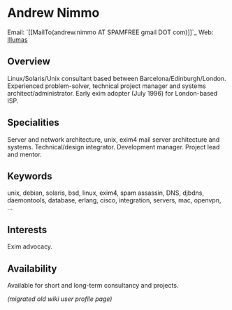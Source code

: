 Andrew Nimmo
============

Email: \`[[MailTo(andrew.nimmo AT SPAMFREE gmail DOT com)]]\`\_ Web:
[Illumas](http://illumas.eu/)

Overview
--------

Linux/Solaris/Unix consultant based between Barcelona/Edinburgh/London.
Experienced problem-solver, technical project manager and systems
architect/administrator. Early exim adopter (July 1996) for London-based
ISP.

Specialities
------------

Server and network architecture, unix, exim4 mail server architecture
and systems. Technical/design integrator. Development manager. Project
lead and mentor.

Keywords
--------

unix, debian, solaris, bsd, linux, exim4, spam assassin, DNS, djbdns,
daemontools, database, erlang, cisco, integration, servers, mac,
openvpn, ...

Interests
---------

Exim advocacy.

Availability
------------

Available for short and long-term consultancy and projects.

_(migrated old wiki user profile page)_
